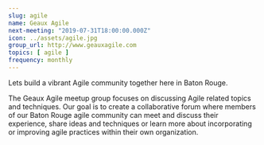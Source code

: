```yaml
---
slug: agile
name: Geaux Agile
next-meeting: "2019-07-31T18:00:00.000Z"
icon: ../assets/agile.jpg
group_url: http://www.geauxagile.com
topics: [ agile ]
frequency: monthly
---
```


Lets build a vibrant Agile community together here in Baton Rouge.

The Geaux Agile meetup group focuses on discussing Agile related topics and techniques. Our goal is to create a collaborative forum where members of our Baton Rouge agile community can meet and discuss their experience, share ideas and techniques or learn more about incorporating or improving agile practices within their own organization.